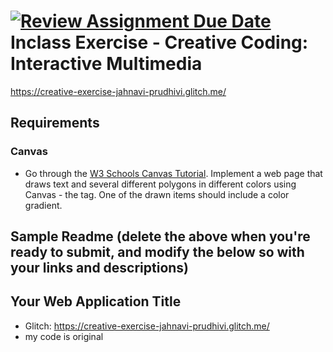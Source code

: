 [![Review Assignment Due Date](https://classroom.github.com/assets/deadline-readme-button-22041afd0340ce965d47ae6ef1cefeee28c7c493a6346c4f15d667ab976d596c.svg)](https://classroom.github.com/a/ZZgHMM23)
Inclass Exercise - Creative Coding: Interactive Multimedia
===
https://creative-exercise-jahnavi-prudhivi.glitch.me/

Requirements
---
### Canvas
- Go through the [W3 Schools Canvas Tutorial](https://www.w3schools.com/graphics/canvas_intro.asp). Implement a web page that draws text and several different polygons in different colors using Canvas - the <canvas> tag. One of the drawn items should include a color gradient.

Sample Readme (delete the above when you're ready to submit, and modify the below so with your links and descriptions)
---

## Your Web Application Title
- Glitch: https://creative-exercise-jahnavi-prudhivi.glitch.me/
- my code is original
